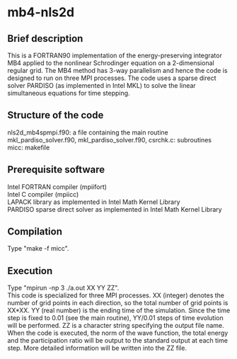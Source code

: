 # mb4-nls2d

## Brief description
This is a FORTRAN90 implementation of the energy-preserving integrator MB4 applied to the nonlinear Schrodinger equation on a 2-dimensional regular grid. The MB4 method has 3-way parallelism and hence the code is designed to run on three MPI processes. The code uses a sparse direct solver PARDISO (as implemented in Intel MKL) to solve the linear simultaneous equations for time stepping.

## Structure of the code
nls2d_mb4spmpi.f90: a file containing the main routine  
mkl_pardiso_solver.f90, mkl_pardiso_solver.f90, csrchk.c: subroutines  
micc: makefile  

## Prerequisite software
Intel FORTRAN compiler (mpiifort)  
Intel C compiler (mpiicc)  
LAPACK library as implemented in Intel Math Kernel Library  
PARDISO sparse direct solver as implemented in Intel Math Kernel Library  

## Compilation
Type "make -f micc".  

## Execution
Type "mpirun -np 3 ./a.out XX YY ZZ".  
This code is specialized for three MPI processes. XX (integer) denotes the number of grid points in each direction, so the total number of grid points is XX*XX. YY (real number) is the ending time of the simulation. Since the time step is fixed to 0.01 (see the main routine), YY/0.01 steps of time evolution will be performed. ZZ is a character string specifying the output file name. When the code is executed, the norm of the wave function, the total energy and the participation ratio will be output to the standard output at each time step. More detailed information will be written into the ZZ file.
